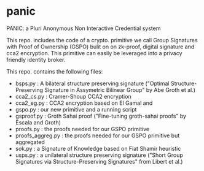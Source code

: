 # panic
PANIC: a Pluri Anonymous Non Interactive Credential system

This repo. includes the code of a crypto. primitive we call Group Signatures with Proof of Ownership (GSPO) bulit on on zk-proof, digital signature and cca2 encryption. This primitive can easily be leveraged into a privacy friendly identity broker.

This repo. contains the following files:
- bsps.py : A bilateral structure preserving signature ("Optimal Structure-Preserving Signature in Assymetric Bilinear Group" by Abe Groth et al.)
- cca2_cs.py : Cramer-Shoup CCA2 encryption
- cca2_eg.py : CCA2 encryption based on El Gamal and
- gspo.py : our new primitive and a running script
- gsproof.py : Groth Sahai proof ("Fine-tuning groth-sahai proofs" by Escala and Groth)
- proofs.py : the proofs needed for our GSPO primitive
- proofs_aggreg.py : the proofs needed for our GSPO primitive but aggregated
- sok.py : a Signature of Knowledge based on Fiat Shamir heuristic
- usps.py : a unilateral structure preserving signature ("Short Group Signatures via Structure-Preserving Signatures" from Libert et al.)
